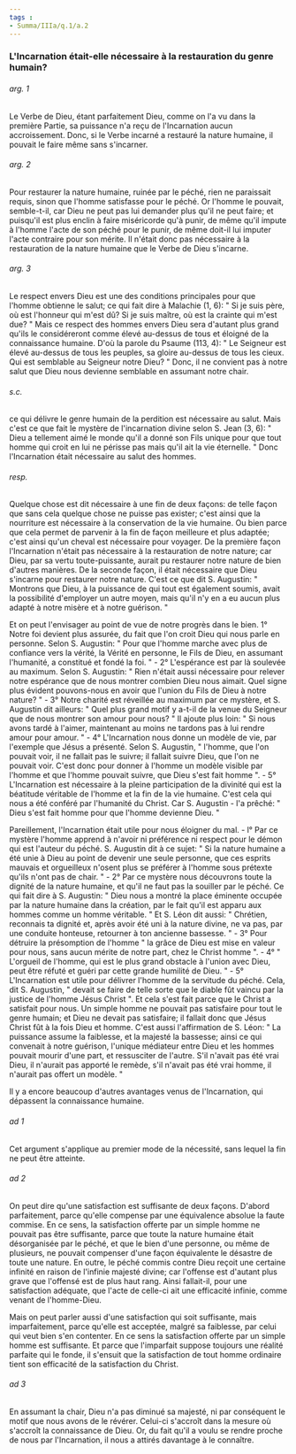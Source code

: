 ```yaml
---
tags : 
- Summa/IIIa/q.1/a.2
---
```


### L'Incarnation était-elle nécessaire à la restauration du genre humain?

###### arg. 1
Le Verbe de Dieu, étant parfaitement Dieu, comme on l'a vu dans la première Partie, sa puissance n'a reçu de l'Incarnation aucun accroissement. Donc, si le Verbe incarné a restauré la nature humaine, il pouvait le faire même sans s'incarner. 

###### arg. 2
Pour restaurer la nature humaine, ruinée par le péché, rien ne paraissait requis, sinon que l'homme satisfasse pour le péché. Or l'homme le pouvait, semble-t-il, car Dieu ne peut pas lui demander plus qu'il ne peut faire; et puisqu'il est plus enclin à faire miséricorde qu'à punir, de même qu'il impute à l'homme l'acte de son péché pour le punir, de même doit-il lui imputer l'acte contraire pour son mérite. Il n'était donc pas nécessaire à la restauration de la nature humaine que le Verbe de Dieu s'incarne. 

###### arg. 3
Le respect envers Dieu est une des conditions principales pour que l'homme obtienne le salut; ce qui fait dire à Malachie (1, 6): " Si je suis père, où est l'honneur qui m'est dû? Si je suis maître, où est la crainte qui m'est due? " Mais ce respect des hommes envers Dieu sera d'autant plus grand qu'ils le considéreront comme élevé au-dessus de tous et éloigné de la connaissance humaine. D'où la parole du Psaume (113, 4): " Le Seigneur est élevé au-dessus de tous les peuples, sa gloire au-dessus de tous les cieux. Qui est semblable au Seigneur notre Dieu? " Donc, il ne convient pas à notre salut que Dieu nous devienne semblable en assumant notre chair. 

###### s.c.
ce qui délivre le genre humain de la perdition est nécessaire au salut. Mais c'est ce que fait le mystère de l'incarnation divine selon S. Jean (3, 6): " Dieu a tellement aimé le monde qu'il a donné son Fils unique pour que tout homme qui croit en lui ne périsse pas mais qu'il ait la vie éternelle. " Donc l'Incarnation était nécessaire au salut des hommes. 

###### resp.
Quelque chose est dit nécessaire à une fin de deux façons: de telle façon que sans cela quelque chose ne puisse pas exister; c'est ainsi que la nourriture est nécessaire à la conservation de la vie humaine. Ou bien parce que cela permet de parvenir à la fin de façon meilleure et plus adaptée; c'est ainsi qu'un cheval est nécessaire pour voyager. De la première façon l'Incarnation n'était pas nécessaire à la restauration de notre nature; car Dieu, par sa vertu toute-puissante, aurait pu restaurer notre nature de bien d'autres manières. De la seconde façon, il était nécessaire que Dieu s'incarne pour restaurer notre nature. C'est ce que dit S. Augustin: " Montrons que Dieu, à la puissance de qui tout est également soumis, avait la possibilité d'employer un autre moyen, mais qu'il n'y en a eu aucun plus adapté à notre misère et à notre guérison. " 

Et on peut l'envisager au point de vue de notre progrès dans le bien. 1° Notre foi devient plus assurée, du fait que l'on croit Dieu qui nous parle en personne. Selon S. Augustin: " Pour que l'homme marche avec plus de confiance vers la vérité, la Vérité en personne, le Fils de Dieu, en assumant l'humanité, a constitué et fondé la foi. " - 2° L'espérance est par là soulevée au maximum. Selon S. Augustin: " Rien n'était aussi nécessaire pour relever notre espérance que de nous montrer combien Dieu nous aimait. Quel signe plus évident pouvons-nous en avoir que l'union du Fils de Dieu à notre nature? " - 3° Notre charité est réveillée au maximum par ce mystère, et S. Augustin dit ailleurs: " Quel plus grand motif y a-t-il de la venue du Seigneur que de nous montrer son amour pour nous? " Il ajoute plus loin: " Si nous avons tardé à l'aimer, maintenant au moins ne tardons pas à lui rendre amour pour amour. " - 4° L'Incarnation nous donne un modèle de vie, par l'exemple que Jésus a présenté. Selon S. Augustin, " l'homme, que l'on pouvait voir, il ne fallait pas le suivre; il fallait suivre Dieu, que l'on ne pouvait voir. C'est donc pour donner à l'homme un modèle visible par l'homme et que l'homme pouvait suivre, que Dieu s'est fait homme ". - 5° L'Incarnation est nécessaire à la pleine participation de la divinité qui est la béatitude véritable de l'homme et la fin de la vie humaine. C'est cela qui nous a été conféré par l'humanité du Christ. Car S. Augustin - l'a prêché: " Dieu s'est fait homme pour que l'homme devienne Dieu. " 

Pareillement, l'Incarnation était utile pour nous éloigner du mal. - l° Par ce mystère l'homme apprend à n'avoir ni préférence ni respect pour le démon qui est l'auteur du péché. S. Augustin dit à ce sujet: " Si la nature humaine a été unie à Dieu au point de devenir une seule personne, que ces esprits mauvais et orgueilleux n'osent plus se préférer à l'homme sous prétexte qu'ils n'ont pas de chair. " - 2° Par ce mystère nous découvrons toute la dignité de la nature humaine, et qu'il ne faut pas la souiller par le péché. Ce qui fait dire à S. Augustin: " Dieu nous a montré la place éminente occupée par la nature humaine dans la création, par le fait qu'il est apparu aux hommes comme un homme véritable. " Et S. Léon dit aussi: " Chrétien, reconnais ta dignité et, après avoir été uni à la nature divine, ne va pas, par une conduite honteuse, retourner à ton ancienne bassesse. " - 3° Pour détruire la présomption de l'homme " la grâce de Dieu est mise en valeur pour nous, sans aucun mérite de notre part, chez le Christ homme ". - 4° " L'orgueil de l'homme, qui est le plus grand obstacle à l'union avec Dieu, peut être réfuté et guéri par cette grande humilité de Dieu. " - 5° L'Incarnation est utile pour délivrer l'homme de la servitude du péché. Cela, dit S. Augustin, " devait se faire de telle sorte que le diable fût vaincu par la justice de l'homme Jésus Christ ". Et cela s'est fait parce que le Christ a satisfait pour nous. Un simple homme ne pouvait pas satisfaire pour tout le genre humain; et Dieu ne devait pas satisfaire; il fallait donc que Jésus Christ fût à la fois Dieu et homme. C'est aussi l'affirmation de S. Léon: " La puissance assume la faiblesse, et la majesté la bassesse; ainsi ce qui convenait à notre guérison, l'unique médiateur entre Dieu et les hommes pouvait mourir d'une part, et ressusciter de l'autre. S'il n'avait pas été vrai Dieu, il n'aurait pas apporté le remède, s'il n'avait pas été vrai homme, il n'aurait pas offert un modèle. " 

Il y a encore beaucoup d'autres avantages venus de l'Incarnation, qui dépassent la connaissance humaine. 

###### ad 1
Cet argument s'applique au premier mode de la nécessité, sans lequel la fin ne peut être atteinte. 

###### ad 2
On peut dire qu'une satisfaction est suffisante de deux façons. D'abord parfaitement, parce qu'elle compense par une équivalence absolue la faute commise. En ce sens, la satisfaction offerte par un simple homme ne pouvait pas être suffisante, parce que toute la nature humaine était désorganisée par le péché, et que le bien d'une personne, ou même de plusieurs, ne pouvait compenser d'une façon équivalente le désastre de toute une nature. En outre, le péché commis contre Dieu reçoit une certaine infinité en raison de l'infinie majesté divine; car l'offense est d'autant plus grave que l'offensé est de plus haut rang. Ainsi fallait-il, pour une satisfaction adéquate, que l'acte de celle-ci ait une efficacité infinie, comme venant de l'homme-Dieu. 

Mais on peut parler aussi d'une satisfaction qui soit suffisante, mais imparfaitement, parce qu'elle est acceptée, malgré sa faiblesse, par celui qui veut bien s'en contenter. En ce sens la satisfaction offerte par un simple homme est suffisante. Et parce que l'imparfait suppose toujours une réalité parfaite qui le fonde, il s'ensuit que la satisfaction de tout homme ordinaire tient son efficacité de la satisfaction du Christ. 

###### ad 3
En assumant la chair, Dieu n'a pas diminué sa majesté, ni par conséquent le motif que nous avons de le révérer. Celui-ci s'accroît dans la mesure où s'accroît la connaissance de Dieu. Or, du fait qu'il a voulu se rendre proche de nous par l'Incarnation, il nous a attirés davantage à le connaître. 

